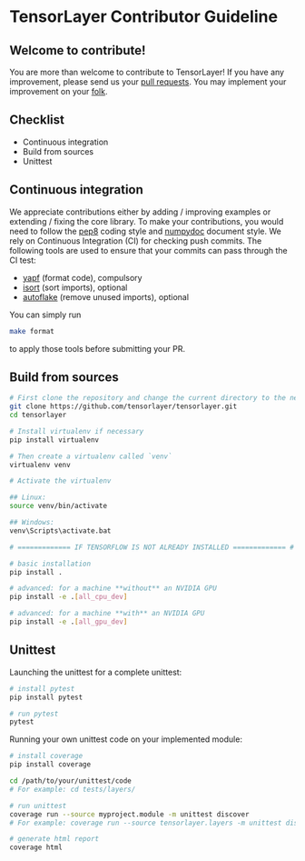 # TensorLayer Contributor Guideline

## Welcome to contribute!
You are more than welcome to contribute to TensorLayer! If you have any improvement, please send us your [pull requests](https://help.github.com/en/articles/about-pull-requests). You may implement your improvement on your [folk](https://help.github.com/en/articles/working-with-forks).

## Checklist
* Continuous integration
* Build from sources
* Unittest

## Continuous integration

We appreciate contributions
either by adding / improving examples or extending / fixing the core library.
To make your contributions, you would need to follow the [pep8](https://www.python.org/dev/peps/pep-0008/) coding style and [numpydoc](https://numpydoc.readthedocs.io/en/latest/) document style.
We rely on Continuous Integration (CI) for checking push commits.
The following tools are used to ensure that your commits can pass through the CI test:

* [yapf](https://github.com/google/yapf) (format code), compulsory
* [isort](https://github.com/timothycrosley/isort) (sort imports), optional
* [autoflake](https://github.com/myint/autoflake) (remove unused imports), optional

You can simply run

```bash
make format
```

to apply those tools before submitting your PR.

## Build from sources

```bash
# First clone the repository and change the current directory to the newly cloned repository
git clone https://github.com/tensorlayer/tensorlayer.git
cd tensorlayer

# Install virtualenv if necessary
pip install virtualenv

# Then create a virtualenv called `venv`
virtualenv venv

# Activate the virtualenv

## Linux:
source venv/bin/activate

## Windows:
venv\Scripts\activate.bat

# ============= IF TENSORFLOW IS NOT ALREADY INSTALLED ============= #

# basic installation
pip install .

# advanced: for a machine **without** an NVIDIA GPU
pip install -e .[all_cpu_dev]

# advanced: for a machine **with** an NVIDIA GPU
pip install -e .[all_gpu_dev]
```

## Unittest

Launching the unittest for a complete unittest:

```bash
# install pytest
pip install pytest

# run pytest
pytest
```

Running your own unittest code on your implemented module:

```bash
# install coverage
pip install coverage 

cd /path/to/your/unittest/code
# For example: cd tests/layers/

# run unittest
coverage run --source myproject.module -m unittest discover
# For example: coverage run --source tensorlayer.layers -m unittest discover

# generate html report
coverage html
```

